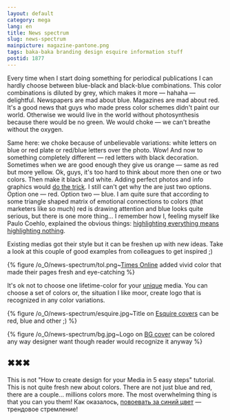 ```yaml
---
layout: default
category: mega
lang: en
title: News spectrum
slug: news-spectrum
mainpicture: magazine-pantone.png
tags: baka-baka branding design esquire information stuff 
postid: 1877
---
```



Every time when I start doing something for periodical publications I can hardly choose between blue-black and black-blue combinations. This color combinations is diluted by grey, which makes it more — hahaha — delightful. Newspapers are mad about blue. Magazines are mad about red. It's a good news that guys who made press color schemes didn't paint our world. Otherwise we would live in the world without photosynthesis because there would be no green. We would choke — we can't breathe without the oxygen.<!--more-->

Same here: we choke because of unbelievable variations: white letters on blue or red plate or red/blue letters over the photo. Wow! And now to something completely different — red letters with black decoration. Sometimes when we are good enough they give us orange — same as red but more yellow. Ok, guys, it's too hard to think about more then one or two colors. Then make it black and white. Adding perfect photos and info graphics would [do the trick](http://informationarchitects.jp/tages-anzeiger-paper-redesign-pitch-lost/). I still can't get why the are just two options. Option one — red. Option two — blue. I am quite sure that according to some triangle shaped matrix of emotional connections to colors (that marketers like so much) red is drawing attention and blue looks quite serious, but there is one more thing… I remember how I, feeling myself like Paulo Сoehlo, explained the obvious things: [highlighting everything means highlighting nothing](http://mega.genn.org/ru/2008/internews-training/).

Existing medias got their style but it can be freshen up with new ideas. Take  a look at this couple of good examples from colleagues to get inspired ;)



{% figure /o_O/news-spectrum/tol.png~[Times Online](http://www.timesonline.co.uk/) added vivid color that made their pages fresh and eye-catching %}



It's ok not to choose one lifetime-color for your [unique](http://mega.genn.org/ru/2007/vyp/) media. You can choose a set of colors or, the situation I like moor, create logo that is recognized in any color variations.



{% figure /o_O/news-spectrum/esquire.jpg~Title on [Esquire covers](http://www.esquire.com/cover-archive/) can be red, blue and other ;) %}





{% figure /o_O/news-spectrum/bg.jpg~Logo on [BG cover](http://www.bg.ru/archive/) can be colored any way designer want though reader would recognize it anyway %}





## ✖✖✖

This is not "How to create design for your Media in 5 easy steps" tutorial. This is not quite fresh new about colors. There are not just blue and red, there are a couple… millions colors more. The most overwhelming thing is that you can you them! Как оказалось, [повоевать за синий цвет](http://www.flickr.com/photos/philgyford/56867986/sizes/l/) — трендовое стремление!